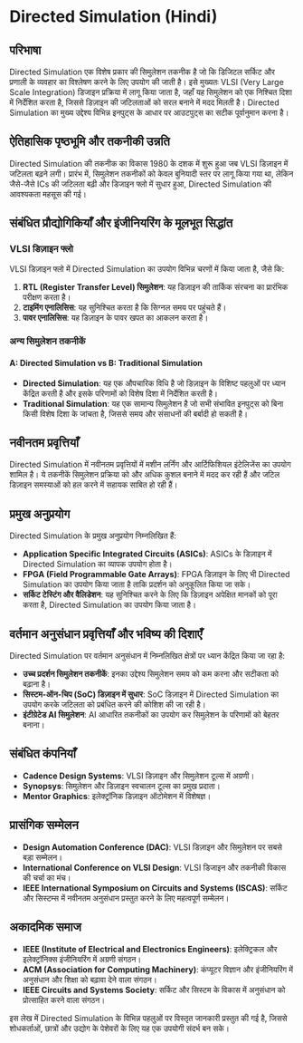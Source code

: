 # Directed Simulation (Hindi)

## परिभाषा

Directed Simulation एक विशेष प्रकार की सिमुलेशन तकनीक है जो कि डिजिटल सर्किट और प्रणाली के व्यवहार का विश्लेषण करने के लिए उपयोग की जाती है। इसे मुख्यतः VLSI (Very Large Scale Integration) डिजाइन प्रक्रिया में लागू किया जाता है, जहाँ यह सिमुलेशन को एक निश्चित दिशा में निर्देशित करता है, जिससे डिज़ाइन की जटिलताओं को सरल बनाने में मदद मिलती है। Directed Simulation का मुख्य उद्देश्य विभिन्न इनपुट्स के आधार पर आउटपुट्स का सटीक पूर्वानुमान करना है।

## ऐतिहासिक पृष्ठभूमि और तकनीकी उन्नति

Directed Simulation की तकनीक का विकास 1980 के दशक में शुरू हुआ जब VLSI डिज़ाइन में जटिलता बढ़ने लगी। प्रारंभ में, सिमुलेशन तकनीकों को केवल बुनियादी स्तर पर लागू किया गया था, लेकिन जैसे-जैसे ICs की जटिलता बढ़ी और डिजाइन फ्लो में सुधार हुआ, Directed Simulation की आवश्यकता महसूस की गई। 

## संबंधित प्रौद्योगिकियाँ और इंजीनियरिंग के मूलभूत सिद्धांत

### VLSI डिज़ाइन फ्लो

VLSI डिज़ाइन फ्लो में Directed Simulation का उपयोग विभिन्न चरणों में किया जाता है, जैसे कि:

1. **RTL (Register Transfer Level) सिमुलेशन**: यह डिज़ाइन की तार्किक संरचना का प्रारंभिक परीक्षण करता है।
2. **टाइमिंग एनालिसिस**: यह सुनिश्चित करता है कि सिग्नल समय पर पहुंचते हैं।
3. **पावर एनालिसिस**: यह डिज़ाइन के पावर खपत का आकलन करता है।

### अन्य सिमुलेशन तकनीकें

#### A: Directed Simulation vs B: Traditional Simulation

- **Directed Simulation**: यह एक औपचारिक विधि है जो डिज़ाइन के विशिष्ट पहलुओं पर ध्यान केंद्रित करती है और इसके परिणामों को विशेष दिशा में निर्देशित करती है।
- **Traditional Simulation**: यह एक सामान्य सिमुलेशन है जो सभी संभावित इनपुट्स को बिना किसी विशेष दिशा के जांचता है, जिससे समय और संसाधनों की बर्बादी हो सकती है।

## नवीनतम प्रवृत्तियाँ

Directed Simulation में नवीनतम प्रवृत्तियों में मशीन लर्निंग और आर्टिफिशियल इंटेलिजेंस का उपयोग शामिल है। ये तकनीकें सिमुलेशन प्रक्रिया को और अधिक कुशल बनाने में मदद कर रही हैं और जटिल डिज़ाइन समस्याओं को हल करने में सहायक साबित हो रही हैं।

## प्रमुख अनुप्रयोग

Directed Simulation के प्रमुख अनुप्रयोग निम्नलिखित हैं:

- **Application Specific Integrated Circuits (ASICs)**: ASICs के डिज़ाइन में Directed Simulation का व्यापक उपयोग होता है।
- **FPGA (Field Programmable Gate Arrays)**: FPGA डिज़ाइन के लिए भी Directed Simulation का उपयोग किया जाता है ताकि प्रदर्शन को अनुकूलित किया जा सके।
- **सर्किट टेस्टिंग और वैलिडेशन**: यह सुनिश्चित करने के लिए कि डिज़ाइन अपेक्षित मानकों को पूरा करता है, Directed Simulation का उपयोग किया जाता है।

## वर्तमान अनुसंधान प्रवृत्तियाँ और भविष्य की दिशाएँ

Directed Simulation पर वर्तमान अनुसंधान में निम्नलिखित क्षेत्रों पर ध्यान केंद्रित किया जा रहा है:

- **उच्च प्रदर्शन सिमुलेशन तकनीकें**: इनका उद्देश्य सिमुलेशन समय को कम करना और सटीकता को बढ़ाना है।
- **सिस्टम-ऑन-चिप (SoC) डिज़ाइन में सुधार**: SoC डिज़ाइन में Directed Simulation का उपयोग करके जटिलता को प्रबंधित करने की कोशिश की जा रही है।
- **इंटीग्रेटेड AI सिमुलेशन**: AI आधारित तकनीकों का उपयोग कर सिमुलेशन के परिणामों को बेहतर बनाना।

## संबंधित कंपनियाँ

- **Cadence Design Systems**: VLSI डिज़ाइन और सिमुलेशन टूल्स में अग्रणी।
- **Synopsys**: सिमुलेशन और डिज़ाइन स्वचालन टूल्स का प्रमुख प्रदाता।
- **Mentor Graphics**: इलेक्ट्रॉनिक डिज़ाइन ऑटोमेशन में विशेषज्ञ।

## प्रासंगिक सम्मेलन

- **Design Automation Conference (DAC)**: VLSI डिज़ाइन और सिमुलेशन पर सबसे बड़ा सम्मेलन।
- **International Conference on VLSI Design**: VLSI डिजाइन और तकनीकी विकास की चर्चा का मंच।
- **IEEE International Symposium on Circuits and Systems (ISCAS)**: सर्किट और सिस्टम्स में नवीनतम अनुसंधान प्रस्तुत करने के लिए महत्वपूर्ण सम्मेलन।

## अकादमिक समाज

- **IEEE (Institute of Electrical and Electronics Engineers)**: इलेक्ट्रिकल और इलेक्ट्रॉनिक्स इंजीनियरिंग में अग्रणी संगठन।
- **ACM (Association for Computing Machinery)**: कंप्यूटर विज्ञान और इंजीनियरिंग में अनुसंधान और शिक्षा को बढ़ावा देने वाला संगठन।
- **IEEE Circuits and Systems Society**: सर्किट और सिस्टम के विकास में अनुसंधान को प्रोत्साहित करने वाला संगठन। 

इस लेख में Directed Simulation के विभिन्न पहलुओं पर विस्तृत जानकारी प्रस्तुत की गई है, जिससे शोधकर्ताओं, छात्रों और उद्योग के पेशेवरों के लिए यह एक उपयोगी संदर्भ बन सके।
